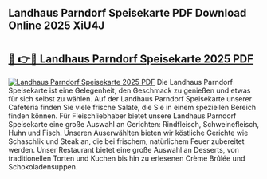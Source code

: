 ## Landhaus Parndorf Speisekarte PDF Download Online 2025 XiU4J

# <h2><a href="http://gc7oa9.nevu.top/?p=Landhaus+Parndorf+Speisekarte">🔗 👉🔴 Landhaus Parndorf Speisekarte 2025 PDF</a></h2>

[![Landhaus Parndorf Speisekarte 2025 PDF](https://i.imgur.com/dBaPXMq.png)](http://gc7oa9.nevu.top/?p=Landhaus+Parndorf+Speisekarte)
Die Landhaus Parndorf Speisekarte ist eine Gelegenheit, den Geschmack zu genießen und etwas für sich selbst zu wählen. Auf der Landhaus Parndorf Speisekarte unserer Cafeteria finden Sie viele frische Salate, die Sie in einem speziellen Bereich finden können. Für Fleischliebhaber bietet unsere Landhaus Parndorf Speisekarte eine große Auswahl an Gerichten: Rindfleisch, Schweinefleisch, Huhn und Fisch. Unseren Auserwählten bieten wir köstliche Gerichte wie Schaschlik und Steak an, die bei frischem, natürlichem Feuer zubereitet werden. Unser Restaurant bietet eine große Auswahl an Desserts, von traditionellen Torten und Kuchen bis hin zu erlesenen Crème Brûlée und Schokoladensuppen.
